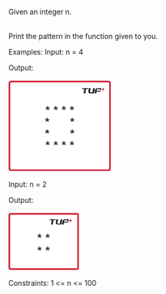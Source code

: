 Given an integer n.<br><br>

Print the pattern in the function given to you.


Examples:
Input: n = 4

Output:<br><br>
![out1](image-2.png)

Input: n = 2

Output:<br><br>
![out2](image-3.png)

Constraints:
1 <= n <= 100
